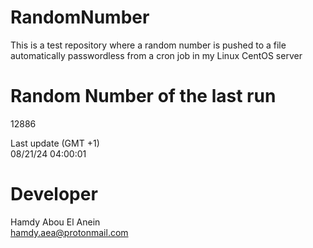 # RandomNumber    
This is a test repository where a random number is pushed to a file automatically passwordless from a cron job in my Linux CentOS server    
# Random Number of the last run   
12886
      
Last update (GMT +1)    
08/21/24 04:00:01
# Developer    
Hamdy Abou El Anein   
hamdy.aea@protonmail.com
